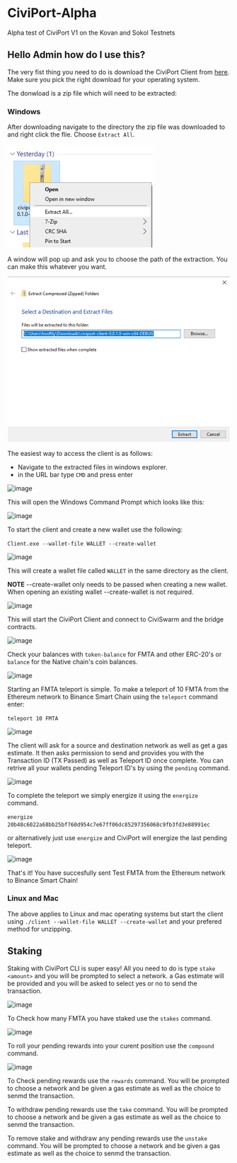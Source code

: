 # CiviPort-Alpha
Alpha test of CiviPort V1 on the Kovan and Sokol Testnets

## Hello Admin how do I use this?

The very fist thing you need to do is download the CiviPort Client from [here](https://github.com/Civitas-Fundamenta/CiviPort-Alpha/releases). Make sure you pick the right download for your operating system.

The donwload is a zip file which will need to be extracted:

### Windows

After downloading navigate to the directory the zip file was downloaded to and right click the flie.  Choose `Extract All`.

![Extract1](https://github.com/Civitas-Fundamenta/CiviPort-Alpha/blob/main/extract1.png)

A window will pop up and ask you to choose the path of the extraction.  You can make this whatever you want.

![Extract2](https://github.com/Civitas-Fundamenta/CiviPort-Alpha/blob/main/extract2.png)

The easiest way to access the client is as follows:

- Navigate to the extracted files in windows explorer.
- in the URL bar type `CMD` and press enter

![image](https://user-images.githubusercontent.com/41549105/111911676-293d2800-8a2c-11eb-9471-d7f885b4f4c0.png)

This will open the Windows Command Prompt which looks like this:

![image](https://user-images.githubusercontent.com/41549105/116725994-ec0b7480-a99f-11eb-87be-3293d8857e04.png)

To start the client and create a new wallet use the following:

`Client.exe --wallet-file WALLET --create-wallet`

![image](https://user-images.githubusercontent.com/41549105/116726487-94213d80-a9a0-11eb-854b-7bd6e2cc14ba.png)

This will create a wallet file called `WALLET` in the same directory as the client.  

**NOTE** --create-wallet only needs to be passed when creating a new wallet.  When opening an existing wallet --create-wallet is not required.

![image](https://user-images.githubusercontent.com/41549105/116727247-89b37380-a9a1-11eb-9d76-640aebce875a.png)

This will start the CiviPort Client and connect to CiviSwarm and the bridge contracts. 

![image](https://user-images.githubusercontent.com/41549105/116727374-b5365e00-a9a1-11eb-9f76-c72774728da9.png)

Check your balances with `token-balance` for FMTA and other ERC-20's or `balance` for the Native chain's coin balances.

![image](https://user-images.githubusercontent.com/41549105/116767424-4a127900-a9ed-11eb-99d4-98ce39c1055b.png)

Starting an FMTA teleport is simple. To make a teleport of 10 FMTA from the Ethereum network to Binance Smart Chain using the `teleport` command enter:

`teleport 10 FMTA`

![image](https://user-images.githubusercontent.com/41549105/116767473-978ee600-a9ed-11eb-8482-e974e10a9eb9.png)

The client will ask for a source and destination network as well as get a gas estimate. It then asks permission to send and provides you with the Transaction ID (TX Passed) as well as Teleport ID once complete.  You can retrive all your wallets pending Teleport ID's by using the `pending` command.

![image](https://user-images.githubusercontent.com/41549105/116767619-885c6800-a9ee-11eb-96f7-f5f72420d1c6.png)

To complete the teleport we simply energize it using the `energize` command.

`energize 20b48c6022a68bb25bf760d954c7e67ff06dc85297356068c9fb3fd3e88991ec`

or alternatively just use `energize` and CiviPort will energize the last pending teleport. 

![image](https://user-images.githubusercontent.com/41549105/116767717-1e908e00-a9ef-11eb-8758-747eac4bf48d.png)

That's it!  You have succesfully sent Test FMTA from the Ethereum network to Binance Smart Chain!

### Linux and Mac

The above applies to Linux and mac operating systems but start the client using `./client --wallet-file WALLET --create-wallet` and your prefered method for unzipping.

## Staking

Staking with CiviPort CLI is super easy! All you need to do is type `stake <amount>` and you will be prompted to select a network.  a Gas estimate will be provided and you will be asked to select yes or no to send the transaction.

![image](https://user-images.githubusercontent.com/41549105/116768223-2f8ece80-a9f2-11eb-898e-adff98888fff.png)

To Check how many FMTA you have staked use the `stakes` command.

![image](https://user-images.githubusercontent.com/41549105/116768247-58af5f00-a9f2-11eb-971c-3f6ec82624b1.png)

To roll your pending rewards into your curent position use the `compound` command.

![image](https://user-images.githubusercontent.com/41549105/116768265-9c09cd80-a9f2-11eb-9486-a17f944e460a.png)

To Check pending rewards use the `rewards` command. You will be prompted to choose a network and be given a gas estimate as well as the choice to senmd the transaction.

To withdraw pending rewards use the `take` command. You will be prompted to choose a network and be given a gas estimate as well as the choice to senmd the transaction.

To remove stake and withdraw any pending rewards use the `unstake` command. You will be prompted to choose a network and be given a gas estimate as well as the choice to senmd the transaction.
